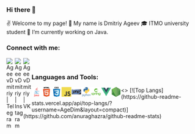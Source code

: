 ### Hi there 👋

<!--
**DmitriyAgeevP3131/DmitriyAgeevP3131** is a ✨ _special_ ✨ repository because its `README.md` (this file) appears on your GitHub profile.

Here are some ideas to get you started:
-->
✌️ Welcome to my page!
👦 My name is Dmitriy Ageev
🎓 ITMO university student
🔭 I’m currently working on Java.

### Connect with me:

[<img align="left" alt="AgeevDmitriy | Telegram" width="22px" src="https://cdn.jsdelivr.net/npm/simple-icons@v3/icons/telegram.svg" />][tg]
[<img align="left" alt="AgeevDmitriy | Instagram" width="22px" src="https://cdn.jsdelivr.net/npm/simple-icons@v3/icons/instagram.svg" />][instagram]
[<img align="left" alt="AgeevDmitriy | VK" width="22px" src="https://cdn.jsdelivr.net/npm/simple-icons@v3/icons/vk.svg" />][vk]

<br />

### Languages and Tools:

<img align="left" alt="Java" width="26px" src="https://github.com/devicons/devicon/blob/master/icons/java/java-original-wordmark.svg" />
<img align="left" alt="HTML5" width="26px" src="https://github.com/devicons/devicon/blob/master/icons/html5/html5-original-wordmark.svg" />
<img align="left" alt="CSS3" width="26px" src="https://raw.githubusercontent.com/github/explore/80688e429a7d4ef2fca1e82350fe8e3517d3494d/topics/css/css.png" />
<img align="left" alt="Js" width="26px" src="https://github.com/devicons/devicon/blob/master/icons/javascript/javascript-original.svg" />
<img align="left" alt="PhP" width="26px" src="https://github.com/devicons/devicon/blob/master/icons/php/php-original.svg" />
<img align="left" alt="Python" width="26px" src="https://github.com/devicons/devicon/blob/master/icons/python/python-original-wordmark.svg" />
<img align="left" alt="Spring" width="26px" src="https://github.com/devicons/devicon/blob/master/icons/spring/spring-original-wordmark.svg" />
<img align="left" alt="Spring" width="26px" src="https://github.com/devicons/devicon/blob/master/icons/vuejs/vuejs-original.svg" />
<img align="left" alt="Node.js" width="26px" src="https://raw.githubusercontent.com/github/explore/80688e429a7d4ef2fca1e82350fe8e3517d3494d/topics/nodejs/nodejs.png" />
<>
[![Top Langs](https://github-readme-stats.vercel.app/api/top-langs/?username=AgeDim&layout=compact)](https://github.com/anuraghazra/github-readme-stats)

[tg]: https://t.me/AgeDim123
[instagram]: https://www.instagram.com/huge_silence27/
[vk]: https://vk.com/agedim
